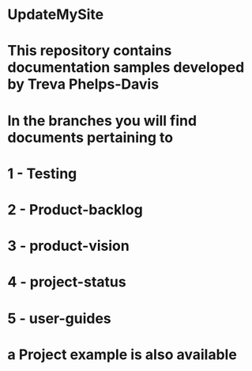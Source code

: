 # UpdateMySite
# This repository contains documentation samples developed by Treva Phelps-Davis 
# In the branches you will find documents pertaining to 
# 1 - Testing 
# 2 - Product-backlog 
# 3 - product-vision 
# 4 - project-status
# 5 - user-guides
# a Project example is also available
